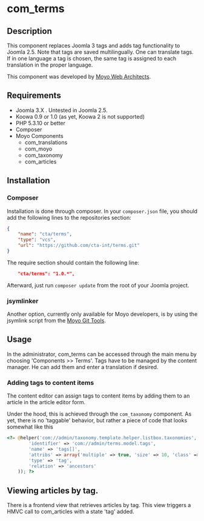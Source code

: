 # com_terms

## Description

This component replaces Joomla 3 tags and adds tag functionality to Joomla 2.5. Note that tags are saved multilingually.
One can translate tags. If in one language a tag is chosen, the same tag is assigned to each translation in the proper
language.

This component was developed by [Moyo Web Architects](http://moyoweb.nl).

## Requirements

* Joomla 3.X . Untested in Joomla 2.5.
* Koowa 0.9 or 1.0 (as yet, Koowa 2 is not supported)
* PHP 5.3.10 or better
* Composer
* Moyo Components
    * com_translations
    * com_moyo
    * com_taxonomy
    * com_articles

## Installation

### Composer

Installation is done through composer. In your `composer.json` file, you should add the following lines to the repositories
section:

```json
{
    "name": "cta/terms",
    "type": "vcs",
    "url": "https://github.com/cta-int/terms.git"
}
```

The require section should contain the following line:

```json
    "cta/terms": "1.0.*",
```

Afterward, just run `composer update` from the root of your Joomla project.

### jsymlinker

Another option, currently only available for Moyo developers, is by using the jsymlink script from the [Moyo Git
Tools](https://github.com/derjoachim/moyo-git-tools).

## Usage

In the administrator, com_terms can be accessed through the main menu by choosing 'Components >> Terms'.  Tags have to be
managed by the content manager. He can add them and enter a translation if desired.

### Adding tags to content items

The content editor can assign tags to content items by adding them to an article in the article editor form.

Under the hood, this is achieved through the `com_taxonomy` component. As yet, there is no 'taggable' behavior, but
rather a piece of code that looks somewhat like this

```php
<?= @helper('com://admin/taxonomy.template.helper.listbox.taxonomies', array(
        'identifier' => 'com://admin/terms.model.tags',
        'name' => 'tags[]',
        'attribs' => array('multiple' => true, 'size' => 10, 'class' => 'select2-listbox'),
        'type' => 'tag',
        'relation' => 'ancestors'
    )); ?>
```

## Viewing articles by tag.

There is a frontend view that retrieves articles by tag. This view triggers a HMVC call to com_articles with a state 'tag'
added.